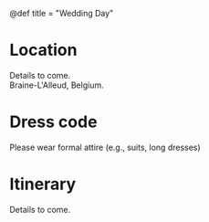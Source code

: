 @def title = "Wedding Day"

# Location

Details to come.\
Braine-L'Alleud, Belgium.

# Dress code

Please wear formal attire (e.g., suits, long dresses)

# Itinerary

Details to come.

